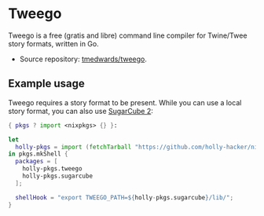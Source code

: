 # Tweego

Tweego is a free (gratis and libre) command line compiler for Twine/Twee story formats, written in Go.

- Source repository: [tmedwards/tweego](https://github.com/tmedwards/tweego).

## Example usage

Tweego requires a story format to be present. While you can use a local story format, you can also use
[SugarCube 2](../sugarcube/README.md):

```nix
{ pkgs ? import <nixpkgs> {} }:

let
  holly-pkgs = import (fetchTarball "https://github.com/holly-hacker/nixpkgs/archive/32408c2193dc217a03fcdafca842722027eba911.tar.gz") { };
in pkgs.mkShell {
  packages = [
    holly-pkgs.tweego
    holly-pkgs.sugarcube
  ];

  shellHook = "export TWEEGO_PATH=${holly-pkgs.sugarcube}/lib/";
}
```
